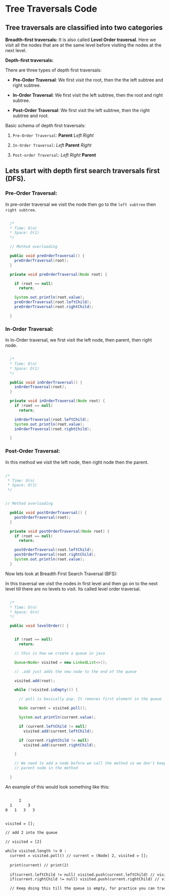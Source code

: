 # Tree Traversals Code

## Tree traversals are classified into two categories

**Breadth-first traversals:** It is also called **Level Order traversal**. Here we visit all the nodes that are at the same level before visiting the nodes at the next level.

**Depth-first traversals:**

There are three types of depth first traversals:

- **Pre-Order Traversal**: We first visit the root, then the the left subtree and right subtree.

- **In-Order Traversal**: We first visit the left subtree, then the root and right subtree.

- **Post-Order Traversal**: We first visit the left subtree, then the right subtree and root.

Basic schema of depth first traversals:

1. `Pre-Order Traversal`: **Parent** _Left_ _Right_

2. `In-Order Traversal`: _Left_ **Parent** _Right_

3. `Post-order Traversal`: _Left_ _Right_ **Parent**

## Lets start with depth first search traversals first (DFS).

### Pre-Order Traversal:

In pre-order traversal we visit the node then go to the `left subtree` then `right subtree`.

```java:preOrder.java

  /*
  * Time: O(n)
  * Space: O(1)
  */

  // Method overloading

  public void preOrderTraversal() {
    preOrderTraversal(root);
  }

  private void preOrderTraversal(Node root) {

    if (root == null)
      return;

    System.out.println(root.value);
    preOrderTraversal(root.leftChild);
    preOrderTraversal(root.rightChild);

  }

```

### In-Order Traversal:

In In-Order traversal, we first visit the left node, then parent, then right node.

```JAVA:inOrderTraversal.java

  /*
  * Time: O(n)
  * Space: O(1)
  */

  public void inOrderTraversal() {
    inOrderTraversal(root);
  }

  private void inOrderTraversal(Node root) {
    if (root == null)
      return;

    inOrderTraversal(root.leftChild);
    System.out.println(root.value);
    inOrderTraversal(root.rightChild);

  }
```

### Post-Order Traversal:

In this method we visit the left node, then right node then the parent.

```JAVA:postOrderTraversal.java

/*
 * Time: O(n)
 * Space: O(1)
 */


// Method overloading

  public void postOrderTraversal() {
    postOrderTraversal(root);
  }

  private void postOrderTraversal(Node root) {
    if (root == null)
      return;

    postOrderTraversal(root.leftChild);
    postOrderTraversal(root.rightChild);
    System.out.println(root.value);
  }
```

Now lets look at Breadth First Search Traversal (BFS):

In this traversal we visit the nodes in first level and then go on to the next level till there are no levels to visit. Its called level order traversal.

```Java:levelOrderTraversal.java

  /*
  * Time: O(n)
  * Space: O(n)
  */

  public void levelOrder() {


    if (root == null)
      return;

    // this is how we create a queue in java

    Queue<Node> visited = new LinkedList<>();

    // .add just adds the new node to the end of the queue

    visited.add(root);

    while (!visited.isEmpty()) {

      // poll is basically pop. It removes first element in the queue

      Node current = visited.poll();

      System.out.println(current.value);

      if (current.leftChild != null)
        visited.add(current.leftChild);

      if (current.rightChild != null)
        visited.add(current.rightChild);

    }

    // We need to add a node before we call the method so we don't keep calling the
    // parent node in the method

  }

```

An example of this would look something like this:

```js:example.txt

      2
  1       3
0   1   3   3


visited = [];

// add 2 into the queue

// visited = [2]

while visited.length != 0 :
  current = visited.poll() // current = (Node) 2, visited = [];
  
  print(current) // print(2)
  
  if(current.leftChild != null) visited.push(current.leftChild) // visited = [1]
  if(current.rightChild != null) visited.push(current.rightChild) // visited = [1,3]

  // Keep doing this till the queue is empty, for practice you can trace this by yourself

```
